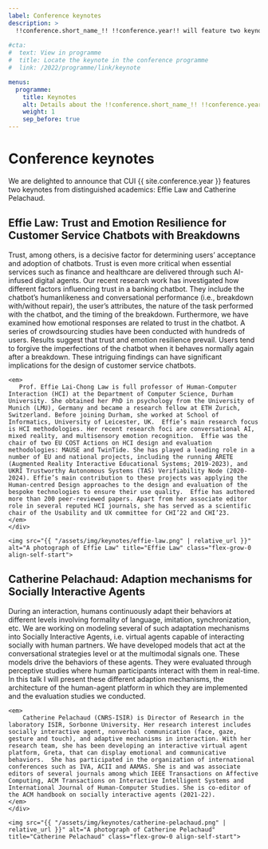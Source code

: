 ```yaml
---
label: Conference keynotes
description: >
  !!conference.short_name_!! !!conference.year!! will feature two keynotes from distinguished academics: Effie Law from Durham University and Catherine Pelachaud from Sorbonne Université.
  
#cta:
#  text: View in programme
#  title: Locate the keynote in the conference programme
#  link: /2022/programme/link/keynote

menus:
  programme:
    title: Keynotes
    alt: Details about the !!conference.short_name_!! !!conference.year!! conference keynotes
    weight: 1
    sep_before: true
---
```


# Conference keynotes

We are delighted to announce that CUI {{ site.conference.year }} features two keynotes from distinguished academics: Effie Law and Catherine Pelachaud.

## Effie Law: Trust and Emotion Resilience for Customer Service Chatbots with Breakdowns

<div class="d-flex flex-md-row flex-column">
	<div class="flex-grow-1 pe-3">
	<p>
		Trust, among others, is a decisive factor for determining users’ acceptance and adoption of chatbots. Trust is even more critical when essential services such as finance and healthcare are delivered through such AI-infused digital agents. Our recent research work has investigated how different factors influencing trust in a banking chatbot. They include the chatbot’s humanlikeness and conversational performance (i.e., breakdown with/without repair), the user’s attributes, the nature of the task performed with the chatbot, and the timing of the breakdown. Furthermore, we have examined how emotional responses are related to trust in the chatbot. A series of crowdsourcing studies have been conducted with hundreds of users. Results suggest that trust and emotion resilience prevail. Users tend to forgive the imperfections of the chatbot when it behaves normally again after a breakdown. These intriguing findings can have significant implications for the design of customer service chatbots.
	</p>
	
    <em>
       Prof. Effie Lai-Chong Law is full professor of Human-Computer Interaction (HCI) at the Department of Computer Science, Durham University. She obtained her PhD in psychology from the University of Munich (LMU), Germany and became a research fellow at ETH Zurich, Switzerland. Before joining Durham, she worked at School of Informatics, University of Leicester, UK.  Effie’s main research focus is HCI methodologies. Her recent research foci are conversational AI, mixed reality, and multisensory emotion recognition.  Effie was the chair of two EU COST Actions on HCI design and evaluation methodologies: MAUSE and TwinTide. She has played a leading role in a number of EU and national projects, including the running ARETE (Augmented Reality Interactive Educational Systems; 2019-2023), and UKRI Trustworthy Autonomous Systems (TAS) Verifiability Node (2020-2024). Effie’s main contribution to these projects was applying the Human-centred Design approaches to the design and evaluation of the bespoke technologies to ensure their use quality.  Effie has authored more than 200 peer-reviewed papers. Apart from her associate editor role in several reputed HCI journals, she has served as a scientific chair of the Usability and UX committee for CHI’22 and CHI’23. 
    </em>
    </div>
        
    <img src="{{ "/assets/img/keynotes/effie-law.png" | relative_url }}" alt="A photograph of Effie Law" title="Effie Law" class="flex-grow-0 align-self-start">
</div>


## Catherine Pelachaud: Adaption mechanisms for Socially Interactive Agents

<div class="d-flex flex-md-row flex-column">
	<div class="flex-grow-1 pe-3">
	<p>
	During an interaction, humans continuously adapt their behaviors at different levels involving formality of language, imitation, synchronization, etc. We are working on modeling several of such adaptation mechanisms into Socially Interactive Agents, i.e. virtual agents capable of interacting socially with human partners. We have developed models that act at the conversational strategies level or at the multimodal signals one. These models drive the behaviors of these agents. They were evaluated through perceptive studies where human participants interact with them in real-time. In this talk I will present these different adaption mechanisms, the architecture of the human-agent platform in which they are implemented and the evaluation studies we conducted.
	</p>

    <em>
        Catherine Pelachaud (CNRS-ISIR) is Director of Research in the laboratory ISIR, Sorbonne University. Her research interest includes socially interactive agent, nonverbal communication (face, gaze, gesture and touch), and adaptive mechanisms in interaction. With her research team, she has been developing an interactive virtual agent platform, Greta, that can display emotional and communicative behaviors.  She has participated in the organization of international conferences such as IVA, ACII and AAMAS. She is and was associate editors of several journals among which IEEE Transactions on Affective Computing, ACM Transactions on Interactive Intelligent Systems and International Journal of Human-Computer Studies. She is co-editor of the ACM handbook on socially interactive agents (2021-22).
	</em>
    </div>
        
	<img src="{{ "/assets/img/keynotes/catherine-pelachaud.png" | relative_url }}" alt="A photograph of Catherine Pelachaud" title="Catherine Pelachaud" class="flex-grow-0 align-self-start">
</div>
